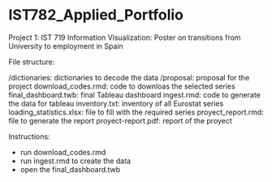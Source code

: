 # IST782_Applied_Portfolio
Project 1: IST 719 Information Visualization: Poster on transitions from University to employment in Spain

File structure:

/dictionaries: dictionaries to decode the data
/proposal: proposal for the project
download_codes.rmd: code to downloas the selected series
final_dashboard.twb: final Tableau dashboard
ingest.rmd: code to generate the data for tableau
inventory.txt: inventory of all Eurostat series
loading_statistics.xlsx: file to fill with the required series
proyect_report.rmd: file to generate the report
proyect-report.pdf: report of the proyect


Instructions:
- run download_codes.rmd
- run ingest.rmd to create the data
- open the final_dashboard.twb